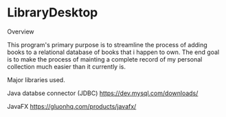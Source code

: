 # LibraryDesktop

Overview

  This program's primary purpose is to streamline the process of adding books to a relational database of books that i happen to own. 
  The end goal is to make the process of mainting a complete record of my personal collection much easier than it currently is. 

Major libraries used.

  Java databse connector (JDBC) https://dev.mysql.com/downloads/
  
  JavaFX https://gluonhq.com/products/javafx/
  
